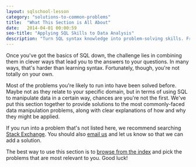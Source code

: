 ```yaml
---
layout: sqlschool-lesson
category: "solutions-to-common-problems"
title:  "What This Section is All About"
date:   2014-04-01 00:00:59
seo-title: "Applying SQL Skills to Data Analysis"
description: "Turn SQL syntax knowledge into problem-solving skills. Free, interactive SQL tutorials with real-world examples to develop your data analysis skills."
---
```


Once you've got the basics of SQL down, the challenge lies in combining them in clever ways that lead you to the answers to your questions. In many ways, that's harder than learning syntax. Fortunately, though, you're not totally on your own.

Most of the problems you're likely to run into have been solved before. Maybe not as they relate to your specific domain, but in terms of using SQL to manipulate data in a certain way, chances are you're not the first. We've put this section together to provide solutions to the most commonly-faced data manipulation problems, along with clear explanations of how and why they might be applied.

If you run into a problem that's not listed here, we recommend searching [Stack Exchange](http://stackexchange.com). You should also [email us](mailto:sqlschool@modeanalytics.com) and let us know so that we can add a solution.

The best way to use this section is to [browse from the index](/) and pick the problems that are most relevant to you. Good luck!
